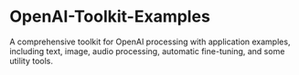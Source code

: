 # OpenAI-Toolkit-Examples
A comprehensive toolkit for OpenAI processing with application examples, including text, image, audio processing, automatic fine-tuning, and some utility tools.
